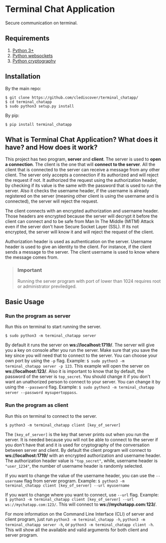 # Terminal Chat Application

Secure communication on terminal.


## Requirements
1. [Python 3+](https://www.python.org/)
2. [Python websockets](https://github.com/aaugustin/websockets)
3. [Python cryptography](https://github.com/pyca/cryptography)


## Installation

By the main repo:
```
$ git clone https://github.com/clediscover/terminal_chatapp/
$ cd terminal_chatapp
$ sudo python3 setup.py install
```

By pip:
```
$ pip install terminal_chatapp
```


## What is Terminal Chat Application? What does it have? and How does it work?

This project has two program, **server** and **client**. The server is used to **open a connection**. The client is the one that will **connect to the server**. All the client that is connected to the server can receive a message from any other client. The server only accepts a connection if its authorized and will reject the request if not. It authorized the request using the authorization header, by checking if its value is the same with the password that is used to run the server. Also it checks the username header, if the username is already registered on the server (meaning other client is using the username and is connected), the server will reject the request.

The client connects with an encrypted authorization and username header. Those headers are encrypted because the server will decrypt it before the client can connect and to be safe from Man In The Middle (MITM) Attack even if the server don't have Secure Socket Layer (SSL). If its not encrypted, the server will know it and will reject the request of the client. 

Authorization header is used as authentication on the server. Username header is used to give an identity to the client. For instance, if the client sends a message to the server. The client username is used to know where the message comes from.

> ### Important
> 
> Running the server program with port of lower than 1024 requires root or administrator previledged.


## Basic Usage

### Run the program as server
Run this on terminal to start running the server.
```
$ sudo python3 -m terminal_chatapp server
```
By default it runs the server on **ws://localhost:1719/**. The server will give you a key on console after you run the server. Make sure that you save the key since you will need that to connect to the server. You can choose your own port by using the `-p` flag. Example: `$ sudo python3 -m terminal_chatapp server -p 123`. This example will open the server on **ws://localhost:123/**. Also it is important to know that by default, the password of the server is `top_secret`. You should change it if you don't want an unathorized person to connect to your server. You can change it by using the `--password` flag. Example: `$ sudo python3 -m terminal_chatapp server --password mysupertoppass`.

### Run the program as client
Run this on terminal to connect to the server.
```
$ python3 -m terminal_chatapp client [key_of_server]
```
The `[key_of_server]` is the key that server prints out when you run the server. It is needed because you will not be able to connect to the server if you don't have that and it is used for cryptography of the conversation between server and client. By default the client program will connect to **ws://localhost:1719/** with an encrypted authorization and username header. The authorization header value is `"top_secret"`, while, username header is `"user_1234"`, the number of username header is randomly selected.

If you want to change the value of the username header, you can use the `--username` flag from server program. Example: `$ python3 -m terminal_chatapp client [key_of_server] --url myusername`

If you want to change where you want to connect, use `--url` flag. Example: `$ python3 -m terminal_chatapp client [key_of_server] --url ws://mychatapp.com:123/`. This will connect to **ws://mychatapp.com:123/**.

For more information on the Command Line Interface (CLI) of server and client program, just run `python3 -m terminal_chatapp -h`, `python3 -m terminal_chatapp server -h`, or `python3 -m terminal_chatapp client -h`. This will show all the available and valid arguments for both client and server program.


